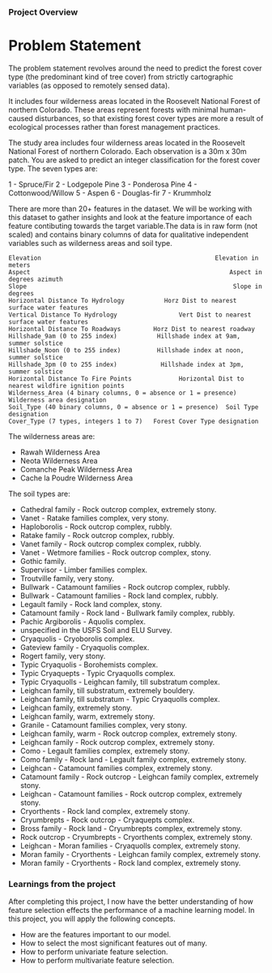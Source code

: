 ### Project Overview

 # **Problem Statement**

The problem statement revolves around the need to predict the forest cover type (the predominant kind of tree cover) from strictly cartographic variables (as opposed to remotely sensed data).

It includes four wilderness areas located in the Roosevelt National Forest of northern Colorado. These areas represent forests with minimal human-caused disturbances, so that existing forest cover types are more a result of ecological processes rather than forest management practices.

The study area includes four wilderness areas located in the Roosevelt National Forest of northern Colorado. Each observation is a 30m x 30m patch. You are asked to predict an integer classification for the forest cover type. The seven types are:

1 - Spruce/Fir 2 - Lodgepole Pine 3 - Ponderosa Pine 4 - Cottonwood/Willow 5 - Aspen 6 - Douglas-fir 7 - Krummholz

There are more than 20+ features in the dataset. We will be working with this dataset to gather insights and look at the feature importance of each feature contibuting towards the target variable.The data is in raw form (not scaled) and contains binary columns of data for qualitative independent variables such as wilderness areas and soil type.



```
Elevation	                                             Elevation in meters
Aspect	                                                     Aspect in degrees azimuth
Slope	                                                      Slope in degrees
Horizontal Distance To Hydrology	       Horz Dist to nearest surface water features
Vertical Distance To Hydrology	               Vert Dist to nearest surface water features
Horizontal Distance To Roadways	        Horz Dist to nearest roadway
Hillshade_9am (0 to 255 index)	         Hillshade index at 9am, summer solstice
Hillshade_Noon (0 to 255 index)	         Hillshade index at noon, summer solstice
Hillshade_3pm (0 to 255 index)	          Hillshade index at 3pm, summer solstice
Horizontal Distance To Fire Points	           Horizontal Dist to nearest wildfire ignition points
Wilderness_Area (4 binary columns, 0 = absence or 1 = presence)	Wilderness area designation
Soil_Type (40 binary columns, 0 = absence or 1 = presence)	Soil Type designation
Cover_Type (7 types, integers 1 to 7)	Forest Cover Type designation

```

The wilderness areas are:
- Rawah Wilderness Area
- Neota Wilderness Area
- Comanche Peak Wilderness Area
- Cache la Poudre Wilderness Area

The soil types are:
- Cathedral family - Rock outcrop complex, extremely stony.
- Vanet - Ratake families complex, very stony.
- Haploborolis - Rock outcrop complex, rubbly.
- Ratake family - Rock outcrop complex, rubbly.
- Vanet family - Rock outcrop complex complex, rubbly.
- Vanet - Wetmore families - Rock outcrop complex, stony.
- Gothic family.
- Supervisor - Limber families complex.
- Troutville family, very stony.
- Bullwark - Catamount families - Rock outcrop complex, rubbly.
- Bullwark - Catamount families - Rock land complex, rubbly.
- Legault family - Rock land complex, stony.
- Catamount family - Rock land - Bullwark family complex, rubbly.
- Pachic Argiborolis - Aquolis complex.
- unspecified in the USFS Soil and ELU Survey.
- Cryaquolis - Cryoborolis complex.
- Gateview family - Cryaquolis complex.
- Rogert family, very stony.
- Typic Cryaquolis - Borohemists complex.
- Typic Cryaquepts - Typic Cryaquolls complex.
- Typic Cryaquolls - Leighcan family, till substratum complex.
- Leighcan family, till substratum, extremely bouldery.
- Leighcan family, till substratum - Typic Cryaquolls complex.
- Leighcan family, extremely stony.
- Leighcan family, warm, extremely stony.
- Granile - Catamount families complex, very stony.
- Leighcan family, warm - Rock outcrop complex, extremely stony.
- Leighcan family - Rock outcrop complex, extremely stony.
- Como - Legault families complex, extremely stony.
- Como family - Rock land - Legault family complex, extremely stony.
- Leighcan - Catamount families complex, extremely stony.
- Catamount family - Rock outcrop - Leighcan family complex, extremely stony.
- Leighcan - Catamount families - Rock outcrop complex, extremely stony.
- Cryorthents - Rock land complex, extremely stony.
- Cryumbrepts - Rock outcrop - Cryaquepts complex.
- Bross family - Rock land - Cryumbrepts complex, extremely stony.
- Rock outcrop - Cryumbrepts - Cryorthents complex, extremely stony.
- Leighcan - Moran families - Cryaquolls complex, extremely stony.
- Moran family - Cryorthents - Leighcan family complex, extremely stony.
- Moran family - Cryorthents - Rock land complex, extremely stony.


### Learnings from the project

 After completing this project, I now have the better understanding of how feature selection effects the performance of a machine learning model. In this project, you will apply the following concepts.

- How are the features important to our model.
- How to select the most significant features out of many.
- How to perform univariate feature selection.
- How to perform multivariate feature selection.


